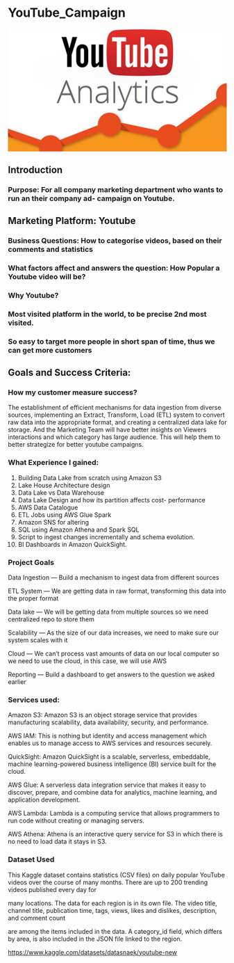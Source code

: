 # YouTube_Campaign
<img align="center" src="Youtube.jpg">

## Introduction

### Purpose: For all company marketing department who wants to run an their company ad- campaign on Youtube.

## Marketing Platform: Youtube

### Business Questions: How to categorise videos, based on their comments and statistics
### What factors affect and answers the question: How Popular a Youtube video will be? 

### Why Youtube? 
### Most visited platform in the world, to be precise 2nd most visited.
### So easy to target more people in short span of time, thus we can get more customers

## Goals and Success Criteria: 
### How my customer measure success?
The establishment of efficient mechanisms for data ingestion from diverse sources, implementing an Extract, Transform, Load (ETL) system to convert raw data into the appropriate format, and creating a centralized data lake for storage. And the Marketing Team will have better insights on Viewers interactions and which category has large audience. This will help them to better strategize for better youtube campaigns. 

### What Experience I gained:
1.	Building Data Lake from scratch using Amazon S3
2.	Lake House Architecture design
3.	Data Lake vs Data Warehouse
4.	Data Lake Design and how its partition affects cost- performance
5.	AWS Data Catalogue
6.	ETL Jobs using AWS Glue Spark
7.	Amazon SNS for altering
8.	SQL using Amazon Athena and Spark SQL
9.	Script to ingest changes incrementally and schema evolution.
10.	BI Dashboards in Amazon QuickSight.

### Project Goals
Data Ingestion — Build a mechanism to ingest data from different sources

ETL System — We are getting data in raw format, transforming this data into the proper format

Data lake — We will be getting data from multiple sources so we need centralized repo to store them

Scalability — As the size of our data increases, we need to make sure our system scales with it

Cloud — We can’t process vast amounts of data on our local computer so we need to use the cloud, in this case, we will use AWS

Reporting — Build a dashboard to get answers to the question we asked earlier
### Services used:

Amazon S3: Amazon S3 is an object storage service that provides manufacturing scalability, data availability, security, and performance.

AWS IAM: This is nothing but identity and access management which enables us to manage access to AWS services and resources securely.

QuickSight: Amazon QuickSight is a scalable, serverless, embeddable, machine learning-powered business intelligence (BI) service built for the cloud.

AWS Glue: A serverless data integration service that makes it easy to discover, prepare, and combine data for analytics, machine learning, and application development.

AWS Lambda: Lambda is a computing service that allows programmers to run code without creating or managing servers.

AWS Athena: Athena is an interactive query service for S3 in which there is no need to load data it stays in S3.
### Dataset Used
This Kaggle dataset contains statistics (CSV files) on daily popular YouTube videos over the course of many months. There are up to 200 trending videos published every day for 

many locations. The data for each region is in its own file. The video title, channel title, publication time, tags, views, likes and dislikes, description, and comment count 

are among the items included in the data. A category_id field, which differs by area, is also included in the JSON file linked to the region.

https://www.kaggle.com/datasets/datasnaek/youtube-new


